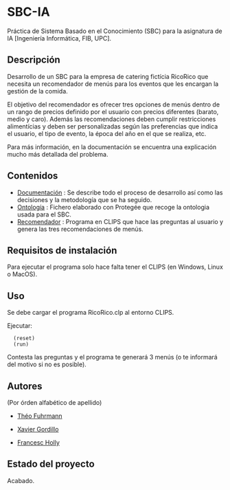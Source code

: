 # SBC-IA

Práctica de Sistema Basado en el Conocimiento (SBC) para la asignatura de IA [Ingeniería Informática, FIB, UPC].

## Descripción

Desarrollo de un SBC para la empresa de catering fictícia RicoRico que necesita un recomendador de menús para los eventos que les encargan la gestión de la comida.

El objetivo del recomendador es ofrecer tres opciones de menús dentro de un rango de precios definido por el usuario con precios diferentes (barato, medio y caro). Además las recomendaciones deben cumplir restricciones alimentícias y deben ser personalizadas según las preferencias que indica el usuario, el tipo de evento, la época del año en el que se realiza, etc.

Para más información, en la documentación se encuentra una explicación mucho más detallada del problema.

## Contenidos

- [Documentación](./Documentacion.owl) : Se describe todo el proceso de desarrollo así como las decisiones y la metodología que se ha seguido.
- [Ontología](./Ontologia.owl) : Fichero elaborado con Protegée que recoge la ontologia usada para el SBC.
- [Recomendador](./RicoRico.clp) : Programa en CLIPS que hace las preguntas al usuario y genera las tres recomendaciones de menús.

## Requisitos de instalación

Para ejecutar el programa solo hace falta tener el CLIPS (en Windows, Linux o MacOS).

## Uso

Se debe cargar el programa RicoRico.clp al entorno CLIPS.

Ejecutar:
```
  (reset)
  (run)
```

Contesta las preguntas y el programa te generará 3 menús (o te informará del motivo si no es posible).

## Autores

(Por órden alfabético de apellido)

- [Théo Fuhrmann](https://github.com/theofuhrmann)

- [Xavier Gordillo](https://github.com/GordilloXavi)

- [Francesc Holly](https://github.com/CescHolly)

## Estado del proyecto

Acabado.
